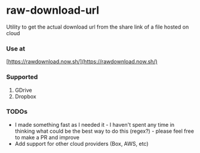# raw-download-url
Utility to get the actual download url from the share link of a file hosted on cloud

### Use at
[https://rawdownload.now.sh/](https://rawdownload.now.sh/)

### Supported
1. GDrive
2. Dropbox

### TODOs
* I made something fast as I needed it - I haven't spent any time in thinking what could be the best way to do this (regex?) - please feel free to make a PR and improve
* Add support for other cloud providers (Box, AWS, etc)
